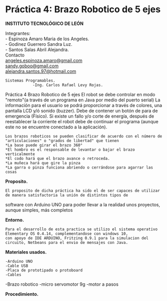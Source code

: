 # Práctica 4: Brazo Robotico de 5 ejes

**INSTITUTO TECNOLÓGICO DE LEÓN**

Integrantes:<br>
				- Espinoza Amaro Maria de los Angeles.<br>
				- Godinez Guerrero Sandra Luz.<br>
				- Santos Salas Abril Alejandra.<br>
	Contacto<br>
				angeles.espinoza.amaro@gmail.com<br>
        			sandy.goboo@gmail.com<br>
				alejandra.santos.97@hotmail.com<br>
				
        
	Sistemas Programables.
				-Ing. Carlos Rafael Levy Rojas.
        
Práctica 4 Brazo Robotico de 5 ejes
El robot se debe controlar en modo "remoto"(a través de un programa en Java por medio del puerto serial)
La información para el usuario se podrá proporcionar a través de colores, una pantalla LCD y/ó sonido (buzzer).
Debe de contener un botón de para de emergencia (Físico).
Si existe un fallo y/o corte de energía, después de reestablecer la corriente el robot debe de continuar el
programa (aunque este no se encuentre conectado a la aplicación).

    Los brazos roboticos se pueden clasificar de acuerdo con el número de "articulaciones" o "grados de libertad" que tienen
    *La base puede girar el brazo 360°
    *El hombro es el responsable de levantar o bajar el brazo verticalmente 
    *El codo hará que el brazo avance o retroceda.
    *La muñeca hará que gire la pinza
    *La garra o pinza funciona abriendo o cerrándose para agarrar las cosas
    
    
**Proposito.**

	El proposito de dicha práctica ha sido el de ser capaces de utilizar de manera satisfactoria la unión de distintos tipos de 
  software con Arduino UNO para poder llevar a la realidad unos proyectos, aunque simples, más completos
	
**Entorno.**

	Para el desarrollo de esta practica se utilizo el sistema operativo Elementary OS 0.4.14, complementandose con windows 10, 
	con apoyo de IDE ARDUINO, Fritzing 0.9.1 para la simulacion del circuito, Netbeans para el envio de mensajes con Java.
	
**Materiales usados.**

	-Arduino UNO 
	-Cable USB 
	-Placa de prototipado o protoboard 
	-Cables
  -Brazo robotico
  -micro servomotor 9g
  -motor a pasos
	
	
**Procedimiento.**

